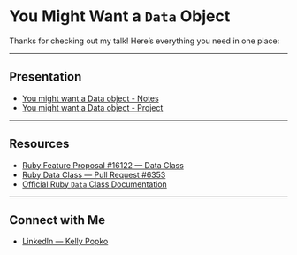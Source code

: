 # You Might Want a `Data` Object

Thanks for checking out my talk!
Here’s everything you need in one place:

---

## Presentation

- [You might want a Data object - Notes](./PRESENTATION.md)
- [You might want a Data object - Project](https://sr.ht/~kells/you-might-want-a-data-object-talk/)

---

## Resources

- [Ruby Feature Proposal #16122 — Data Class](https://bugs.ruby-lang.org/issues/16122)
- [Ruby Data Class — Pull Request #6353](https://github.com/ruby/ruby/pull/6353)
- [Official Ruby `Data` Class Documentation](https://docs.ruby-lang.org/en/3.4/Data.html)

---

## Connect with Me

- [LinkedIn — Kelly Popko](https://www.linkedin.com/in/kelly-popko/)

